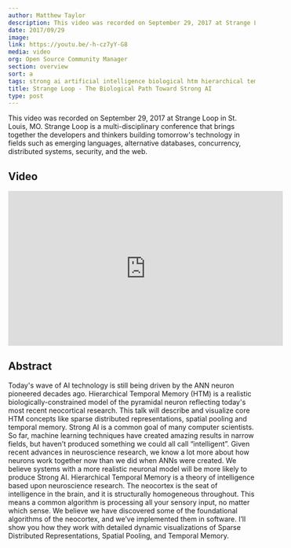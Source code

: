 ```yaml
---
author: Matthew Taylor
description: This video was recorded on September 29, 2017 at Strange Loop in St. Louis, MO.
date: 2017/09/29
image:
link: https://youtu.be/-h-cz7yY-G8
media: video
org: Open Source Community Manager
section: overview
sort: a
tags: strong ai artificial intelligence biological htm hierarchical temporal memory brain
title: Strange Loop - The Biological Path Toward Strong AI
type: post
---
```


This video was recorded on September 29, 2017 at Strange Loop in St. Louis, MO. Strange Loop is a multi-disciplinary conference that brings together the developers and thinkers building tomorrow's technology in fields such as emerging languages, alternative databases, concurrency, distributed systems, security, and the web.

## Video

<iframe width="560" height="315" src="https://www.youtube.com/embed/-h-cz7yY-G8" frameborder="0" gesture="media" allow="encrypted-media" allowfullscreen></iframe>

## Abstract

Today's wave of AI technology is still being driven by the ANN neuron pioneered decades ago. Hierarchical Temporal Memory (HTM) is a realistic biologically-constrained model of the pyramidal neuron reflecting today's most recent neocortical research. This talk will describe and visualize core HTM concepts like sparse distributed representations, spatial pooling and temporal memory. Strong AI is a common goal of many computer scientists. So far, machine learning techniques have created amazing results in narrow fields, but haven’t produced something we could all call “intelligent”. Given recent advances in neuroscience research, we know a lot more about how neurons work together now than we did when ANNs were created. We believe systems with a more realistic neuronal model will be more likely to produce Strong AI. Hierarchical Temporal Memory is a theory of intelligence based upon neuroscience research. The neocortex is the seat of intelligence in the brain, and it is structurally homogeneous throughout. This means a common algorithm is processing all your sensory input, no matter which sense. We believe we have discovered some of the foundational algorithms of the neocortex, and we’ve implemented them in software. I’ll show you how they work with detailed dynamic visualizations of Sparse Distributed Representations, Spatial Pooling, and Temporal Memory.
